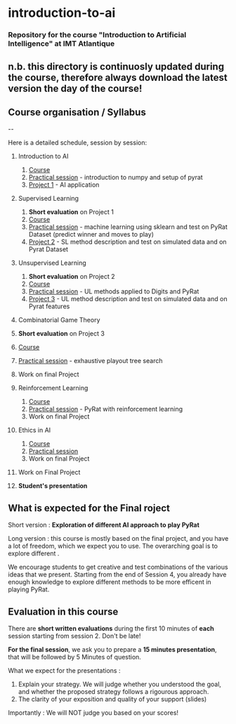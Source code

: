 # introduction-to-ai

### Repository for the course "Introduction to Artificial Intelligence" at IMT Atlantique

n.b. this directory is continuosly updated during the course, therefore always download the latest version the day of the course!
--

## Course organisation / Syllabus
--

Here is a detailed schedule, session by session: 

1. Introduction to AI
   1. [Course](cours1.pdf) 
   2. [Practical session](TP1.ipynb) - introduction to numpy and setup of pyrat
   3. [Project 1](p1) - AI application
  
2. Supervised Learning
   1. **Short evaluation** on Project 1
   2. [Course](cours2.pdf) 
   3. [Practical session](TP2.ipynb) - machine learning using sklearn and test on PyRat Dataset (predict winner and moves to play)
   4. [Project 2](p2) - SL method description and test on simulated data and on Pyrat Dataset
   
3. Unsupervised Learning
   1. **Short evaluation** on Project 2
   2. [Course](cours3.pdf) 
   3. [Practical session](TP3.ipynb) - UL methods applied to Digits and PyRat
   4. [Project 3](p3) - UL method description and test on simulated data and on Pyrat features
   
4.  Combinatorial Game Theory
   1. **Short evaluation** on Project 3
   2. [Course](cours4.pdf) 
   3. [Practical session](TP4.ipynb) - exhaustive playout tree search
   4. Work on final Project
 
5. Reinforcement Learning
   1. [Course](cours5.pdf) 
   2. [Practical session](TP5.ipynb) - PyRat with reinforcement learning
   3. Work on final Project

5. Ethics in AI
   1. [Course](cours4.pdf) 
   2. [Practical session](TP56.ipynb) 
   3. Work on final Project
   
6. Work on Final Project

7. **Student's presentation**  


What is expected for the Final roject
--
Short version : **Exploration of different AI approach to play PyRat**

Long version : this course is mostly based on the final project, and you have a lot of freedom, which we expect you to use. The overarching goal is to explore different . 

We encourage students to get creative and test combinations of the various ideas that we present. Starting from the end of Session 4, you already have enough knowledge to explore different methods to be more efficent in playing PyRat. 

Evaluation in this course 
--

There are **short written evaluations** during the first 10 minutes of **each** session starting from session 2. Don't be late!  

**For the final session**, we ask you to prepare a **15 minutes presentation**, that will be followed by 5 Minutes of question. 

What we expect for the presentations : 
1. Explain your strategy. We will judge whether you understood the goal, and whether the proposed strategy follows a rigourous approach.  
2. The clarity of your exposition and quality of your support (slides)

Importantly : We will NOT judge you based on your scores!
